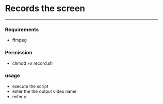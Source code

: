 # Records the screen
---

### Requirements 

- ffmpeg

### Permission

- chmod +x record.sh


### usage

 - execute the script 
 - enter the the output video name 
 - enter y 



